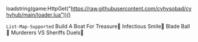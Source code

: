 loadstring(game:HttpGet("https://raw.githubusercontent.com/cyhysobad/cyhyhub/main/loader.lua"))()

```List-Map-Supported```
Build A Boat For Treasure🚢
Infectious Smile🙂
Blade Ball🪩
Murderers VS Sheriffs Duels🔪
